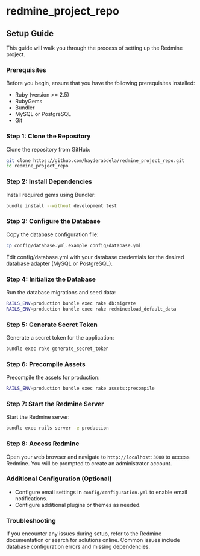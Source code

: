 # redmine_project_repo 

## Setup Guide

This guide will walk you through the process of setting up the Redmine project.

### Prerequisites

Before you begin, ensure that you have the following prerequisites installed:

- Ruby (version >= 2.5)
- RubyGems
- Bundler
- MySQL or PostgreSQL
- Git

### Step 1: Clone the Repository

Clone the repository from GitHub:

```bash
git clone https://github.com/hayderabdela/redmine_project_repo.git
cd redmine_project_repo 
```

### Step 2: Install Dependencies

Install required gems using Bundler:

```bash
bundle install --without development test
```

### Step 3: Configure the Database

Copy the database configuration file:

```bash
cp config/database.yml.example config/database.yml
```
Edit config/database.yml with your database credentials for the desired database adapter (MySQL or PostgreSQL).

### Step 4: Initialize the Database

Run the database migrations and seed data:

```bash
RAILS_ENV=production bundle exec rake db:migrate
RAILS_ENV=production bundle exec rake redmine:load_default_data
```

### Step 5: Generate Secret Token

Generate a secret token for the application:

```bash
bundle exec rake generate_secret_token
```

### Step 6: Precompile Assets

Precompile the assets for production:

```bash
RAILS_ENV=production bundle exec rake assets:precompile
```

### Step 7: Start the Redmine Server

Start the Redmine server:

```bash
bundle exec rails server -e production
```

### Step 8: Access Redmine

Open your web browser and navigate to `http://localhost:3000` to access Redmine. You will be prompted to create an administrator account.

### Additional Configuration (Optional)

- Configure email settings in `config/configuration.yml` to enable email notifications.
- Configure additional plugins or themes as needed.

### Troubleshooting

If you encounter any issues during setup, refer to the Redmine documentation or search for solutions online. Common issues include database configuration errors and missing dependencies.
